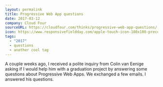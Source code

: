 ```yaml
---
layout: permalink
title: Progressive Web App questions
date: 2017-03-12
company: Cloud Four
sourceURL: https://cloudfour.com/thinks/progressive-web-app-questions/
icon: https://www.responsivefieldday.com/apple-touch-icon-180x180-precomposed.png
tags:
  - "2017"
  - questions
  - another cool tag
---
```


A couple weeks ago, I received a polite inquiry from Colin van Eenige asking if I would help him with a graduation project by answering some questions about Progressive Web Apps. We exchanged a few emails. I answered his questions.
